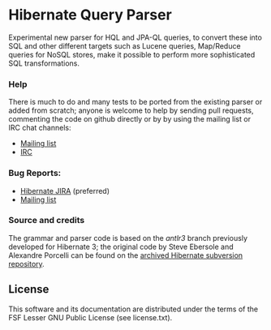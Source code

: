 # Hibernate Query Parser

Experimental new parser for HQL and JPA-QL queries, to convert these into SQL and other different targets such as Lucene queries, Map/Reduce queries for NoSQL stores, make it possible to perform more sophisticated SQL transformations.

### Help

There is much to do and many tests to be ported from the existing parser or added from scratch; anyone is welcome to help by sending pull requests, commenting the code on github directly or by by using the mailing list or IRC chat channels:

* [Mailing list](http://hibernate.org/community/mailinglists)
* [IRC](http://hibernate.org/community/irc)

### Bug Reports:

* [Hibernate JIRA](https://hibernate.onjira.com) (preferred)
* [Mailing list](http://hibernate.org/community/mailinglists)

### Source and credits

The grammar and parser code is based on the _antlr3_ branch previously developed for Hibernate 3; the original code by Steve Ebersole and Alexandre Porcelli can be found on the [archived Hibernate subversion repository](http://anonsvn.jboss.org/repos/hibernate/core/branches/antlr3).

## License

This software and its documentation are distributed under the terms of the FSF Lesser GNU Public License (see license.txt).

